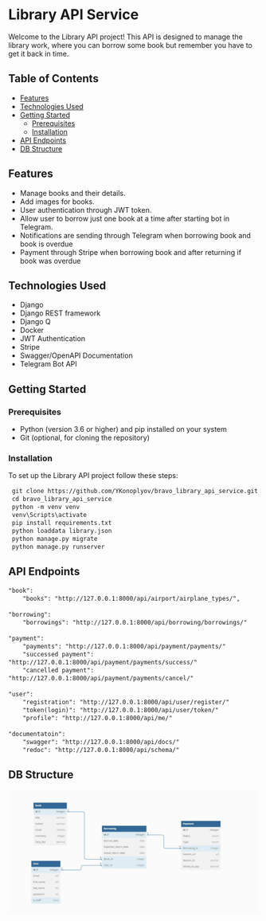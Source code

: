 # Library API Service

Welcome to the Library API project!
This API is designed to manage the library work, where you can borrow some book but remember you have to get it back in time.

## Table of Contents

- [Features](#features)
- [Technologies Used](#technologies-used)
- [Getting Started](#getting-started)
  - [Prerequisites](#prerequisites)
  - [Installation](#installation)
- [API Endpoints](#api-endpoints)
- [DB Structure](#db-structure)

## Features

- Manage books and their details.
- Add images for books.
- User authentication through JWT token.
- Allow user to borrow just one book at a time after starting bot in Telegram.
- Notifications are sending through Telegram when borrowing book and book is overdue
- Payment through Stripe when borrowing book and after returning if book was overdue

## Technologies Used
* Django
* Django REST framework
* Django Q
* Docker
* JWT Authentication
* Stripe
* Swagger/OpenAPI Documentation
* Telegram Bot API


## Getting Started

### Prerequisites
* Python (version 3.6 or higher) and pip installed on your system
* Git (optional, for cloning the repository)


### Installation
To set up the Library API project follow these steps:
```shell
 git clone https://github.com/YKonoplyov/bravo_library_api_service.git
 cd bravo_library_api_service
 python -m venv venv
 venv\Scripts\activate
 pip install requirements.txt
 python loaddata library.json
 python manage.py migrate
 python manage.py runserver
```
## API Endpoints
```
"book":
    "books": "http://127.0.0.1:8000/api/airport/airplane_types/",
    
"borrowing":
    "borrowings": "http://127.0.0.1:8000/api/borrowing/borrowings/"
    
"payment":
    "payments": "http://127.0.0.1:8000/api/payment/payments/"
    "successed payment": "http://127.0.0.1:8000/api/payment/payments/success/"
    "cancelled payment": "http://127.0.0.1:8000/api/payment/payments/cancel/"

"user":
    "registration": "http://127.0.0.1:8000/api/user/register/"
	"token(login)": "http://127.0.0.1:8000/api/user/token/"
	"profile": "http://127.0.0.1:8000/api/me/"

"documentatoin": 
	"swagger": "http://127.0.0.1:8000/api/docs/" 
	"redoc": "http://127.0.0.1:8000/api/schema/"
```
## DB Structure

![db structure](lib_db.jpg)
